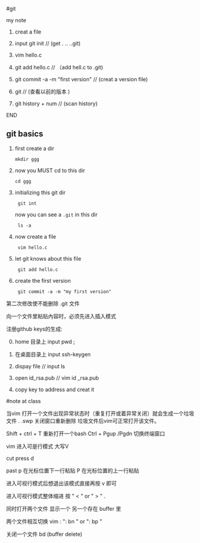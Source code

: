#git

my note 

1. creat a file 

2. input git init           //  (get . .. ..git)

3. vim hello.c 

4. git add hello.c   // （add hell.c to .git)

5. git  commit -a -m "first version"   // (creat a version file)

6. git                 // (查看以前的版本 )

7. git history + num  // (scan history)

       
END

## git basics

1. first create a dir

       mkdir ggg

2. now you MUST cd to this dir

       cd ggg

3. initializing this git dir

        git int

    now you can see a `.git` in this dir

        ls -a

4. now create a file

        vim hello.c

5. let git knows about this file

        git add hello.c

6. create the first version

        git commit -a -m "my first version"

  第二次修改使不能删除 .git 文件

  向一个文件里粘贴內容时，必须先进入插入模式


  注册github keys的生成:

  0.  home 目录上 input pwd ; 

  1.  在桌面目录上 input ssh-keygen 

  2.  dispay file  // input ls 

  3.  open id_rsa.pub  // vim id _rsa.pub

  4.  copy key to address and  creat it

#note at class

  当vim 打开一个文件出现异常状态时（重复打开或着异常关闭）就会生成一个垃圾文件 .  .swp 关闭窗口重新删除 垃圾文件后vim可正常打开该文件。


  Shift + ctrl + T 重新打开一个bash 
  Ctrl + Pgup /Pgdn 切换终端窗口

  vim 进入可是行模式 大写V

  cut press  d

  past   p 在光标位置下一行粘贴 P 在光标位置的上一行粘贴

  进入可视行模式后想退出该模式直接再按 v 即可

  进入可视行模式整体缩进 按 " < "  or  " > " .

  同时打开两个文件 显示一个 另一个存在 buffer 里 

  两个文件相互切换  vim  : ": bn " or  ": bp "

  关闭一个文件 bd  (buffer delete)





